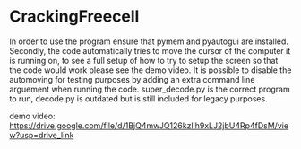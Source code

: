 # CrackingFreecell

In order to use the program ensure that pymem and pyautogui are installed. Secondly, the code automatically tries to move the cursor of the computer it is running on, to see a full setup of how to try to setup the screen so that the code would work please see the demo video. It is possible to disable the automoving for testing purposes by adding an extra command line arguement when running the code. super_decode.py is the correct program to run, decode.py is outdated but is still included for legacy purposes. 


demo video: https://drive.google.com/file/d/1BjQ4mwJQ126kzllh9xLJ2jbU4Rp4fDsM/view?usp=drive_link

